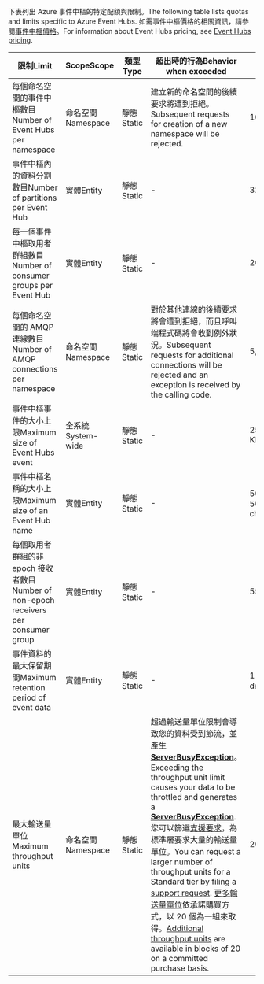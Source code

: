 <span data-ttu-id="c992e-101">下表列出 Azure 事件中樞的特定配額與限制。</span><span class="sxs-lookup"><span data-stu-id="c992e-101">The following table lists quotas and limits specific to Azure Event Hubs.</span></span> <span data-ttu-id="c992e-102">如需事件中樞價格的相關資訊，請參閱[事件中樞價格](https://azure.microsoft.com/pricing/details/event-hubs/)。</span><span class="sxs-lookup"><span data-stu-id="c992e-102">For information about Event Hubs pricing, see [Event Hubs pricing](https://azure.microsoft.com/pricing/details/event-hubs/).</span></span>

| <span data-ttu-id="c992e-103">限制</span><span class="sxs-lookup"><span data-stu-id="c992e-103">Limit</span></span> | <span data-ttu-id="c992e-104">Scope</span><span class="sxs-lookup"><span data-stu-id="c992e-104">Scope</span></span> | <span data-ttu-id="c992e-105">類型</span><span class="sxs-lookup"><span data-stu-id="c992e-105">Type</span></span> | <span data-ttu-id="c992e-106">超出時的行為</span><span class="sxs-lookup"><span data-stu-id="c992e-106">Behavior when exceeded</span></span> | <span data-ttu-id="c992e-107">值</span><span class="sxs-lookup"><span data-stu-id="c992e-107">Value</span></span> |
| --- | --- | --- | --- | --- |
| <span data-ttu-id="c992e-108">每個命名空間的事件中樞數目</span><span class="sxs-lookup"><span data-stu-id="c992e-108">Number of Event Hubs per namespace</span></span> |<span data-ttu-id="c992e-109">命名空間</span><span class="sxs-lookup"><span data-stu-id="c992e-109">Namespace</span></span> |<span data-ttu-id="c992e-110">靜態</span><span class="sxs-lookup"><span data-stu-id="c992e-110">Static</span></span> |<span data-ttu-id="c992e-111">建立新的命名空間的後續要求將遭到拒絕。</span><span class="sxs-lookup"><span data-stu-id="c992e-111">Subsequent requests for creation of a new namespace will be rejected.</span></span> |<span data-ttu-id="c992e-112">10</span><span class="sxs-lookup"><span data-stu-id="c992e-112">10</span></span> |
| <span data-ttu-id="c992e-113">事件中樞內的資料分割數目</span><span class="sxs-lookup"><span data-stu-id="c992e-113">Number of partitions per Event Hub</span></span> |<span data-ttu-id="c992e-114">實體</span><span class="sxs-lookup"><span data-stu-id="c992e-114">Entity</span></span> |<span data-ttu-id="c992e-115">靜態</span><span class="sxs-lookup"><span data-stu-id="c992e-115">Static</span></span> |- |<span data-ttu-id="c992e-116">32</span><span class="sxs-lookup"><span data-stu-id="c992e-116">32</span></span> |
| <span data-ttu-id="c992e-117">每一個事件中樞取用者群組數目</span><span class="sxs-lookup"><span data-stu-id="c992e-117">Number of consumer groups per Event Hub</span></span> |<span data-ttu-id="c992e-118">實體</span><span class="sxs-lookup"><span data-stu-id="c992e-118">Entity</span></span> |<span data-ttu-id="c992e-119">靜態</span><span class="sxs-lookup"><span data-stu-id="c992e-119">Static</span></span> |- |<span data-ttu-id="c992e-120">20</span><span class="sxs-lookup"><span data-stu-id="c992e-120">20</span></span> |
| <span data-ttu-id="c992e-121">每個命名空間的 AMQP 連線數目</span><span class="sxs-lookup"><span data-stu-id="c992e-121">Number of AMQP connections per namespace</span></span> |<span data-ttu-id="c992e-122">命名空間</span><span class="sxs-lookup"><span data-stu-id="c992e-122">Namespace</span></span> |<span data-ttu-id="c992e-123">靜態</span><span class="sxs-lookup"><span data-stu-id="c992e-123">Static</span></span> |<span data-ttu-id="c992e-124">對於其他連線的後續要求將會遭到拒絕，而且呼叫端程式碼將會收到例外狀況。</span><span class="sxs-lookup"><span data-stu-id="c992e-124">Subsequent requests for additional connections will be rejected and an exception is received by the calling code.</span></span> |<span data-ttu-id="c992e-125">5,000</span><span class="sxs-lookup"><span data-stu-id="c992e-125">5,000</span></span> |
| <span data-ttu-id="c992e-126">事件中樞事件的大小上限</span><span class="sxs-lookup"><span data-stu-id="c992e-126">Maximum size of Event Hubs event</span></span>|<span data-ttu-id="c992e-127">全系統</span><span class="sxs-lookup"><span data-stu-id="c992e-127">System-wide</span></span> |<span data-ttu-id="c992e-128">靜態</span><span class="sxs-lookup"><span data-stu-id="c992e-128">Static</span></span> |- |<span data-ttu-id="c992e-129">256 KB</span><span class="sxs-lookup"><span data-stu-id="c992e-129">256 KB</span></span> |
| <span data-ttu-id="c992e-130">事件中樞名稱的大小上限</span><span class="sxs-lookup"><span data-stu-id="c992e-130">Maximum size of an Event Hub name</span></span> |<span data-ttu-id="c992e-131">實體</span><span class="sxs-lookup"><span data-stu-id="c992e-131">Entity</span></span> |<span data-ttu-id="c992e-132">靜態</span><span class="sxs-lookup"><span data-stu-id="c992e-132">Static</span></span> |- |<span data-ttu-id="c992e-133">50 個字元</span><span class="sxs-lookup"><span data-stu-id="c992e-133">50 characters</span></span> |
| <span data-ttu-id="c992e-134">每個取用者群組的非 epoch 接收者數目</span><span class="sxs-lookup"><span data-stu-id="c992e-134">Number of non-epoch receivers per consumer group</span></span> |<span data-ttu-id="c992e-135">實體</span><span class="sxs-lookup"><span data-stu-id="c992e-135">Entity</span></span> |<span data-ttu-id="c992e-136">靜態</span><span class="sxs-lookup"><span data-stu-id="c992e-136">Static</span></span> |- |<span data-ttu-id="c992e-137">5</span><span class="sxs-lookup"><span data-stu-id="c992e-137">5</span></span> |
| <span data-ttu-id="c992e-138">事件資料的最大保留期間</span><span class="sxs-lookup"><span data-stu-id="c992e-138">Maximum retention period of event data</span></span> |<span data-ttu-id="c992e-139">實體</span><span class="sxs-lookup"><span data-stu-id="c992e-139">Entity</span></span> |<span data-ttu-id="c992e-140">靜態</span><span class="sxs-lookup"><span data-stu-id="c992e-140">Static</span></span> |- |<span data-ttu-id="c992e-141">1-7 天</span><span class="sxs-lookup"><span data-stu-id="c992e-141">1-7 days</span></span> |
| <span data-ttu-id="c992e-142">最大輸送量單位</span><span class="sxs-lookup"><span data-stu-id="c992e-142">Maximum throughput units</span></span> |<span data-ttu-id="c992e-143">命名空間</span><span class="sxs-lookup"><span data-stu-id="c992e-143">Namespace</span></span> |<span data-ttu-id="c992e-144">靜態</span><span class="sxs-lookup"><span data-stu-id="c992e-144">Static</span></span> |<span data-ttu-id="c992e-145">超過輸送量單位限制會導致您的資料受到節流，並產生 **[ServerBusyException](/dotnet/api/microsoft.servicebus.messaging.serverbusyexception)**。</span><span class="sxs-lookup"><span data-stu-id="c992e-145">Exceeding the throughput unit limit causes your data to be throttled and generates a **[ServerBusyException](/dotnet/api/microsoft.servicebus.messaging.serverbusyexception)**.</span></span> <span data-ttu-id="c992e-146">您可以篩選[支援要求](/azure/azure-supportability/how-to-create-azure-support-request)，為標準層要求大量的輸送量單位。</span><span class="sxs-lookup"><span data-stu-id="c992e-146">You can request a larger number of throughput units for a Standard tier by filing a [support request](/azure/azure-supportability/how-to-create-azure-support-request).</span></span> <span data-ttu-id="c992e-147">[更多輸送量單位](../articles/event-hubs/event-hubs-auto-inflate.md)依承諾購買方式，以 20 個為一組來取得。</span><span class="sxs-lookup"><span data-stu-id="c992e-147">[Additional throughput units](../articles/event-hubs/event-hubs-auto-inflate.md) are available in blocks of 20 on a committed purchase basis.</span></span> |<span data-ttu-id="c992e-148">20</span><span class="sxs-lookup"><span data-stu-id="c992e-148">20</span></span> |

